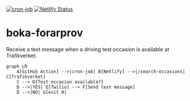 [![cron-job](https://github.com/karlerikjonatan/boka-forarprov/actions/workflows/cron-job.yaml/badge.svg)](https://github.com/karlerikjonatan/boka-forarprov/actions/workflows/cron-job.yaml) [![Netlify Status](https://api.netlify.com/api/v1/badges/6cd4c2a9-aefd-41d2-b98b-569c71c0ce70/deploy-status)](https://app.netlify.com/sites/admiring-hoover-2e4446/deploys)
# boka-forarprov
Receive a text message when a driving test occasion is available at Trafikverket.
```mermaid
graph LR
    A[GitHub Action] -->|cron-job| B[Netlify] -->|/search-occasions| C[Trafikverket]
    C --> D{Test occasion available?}
    D -->|YES| E[Twilio] --> F[Send text message]
    D -->|NO| G[exit 0]
```
